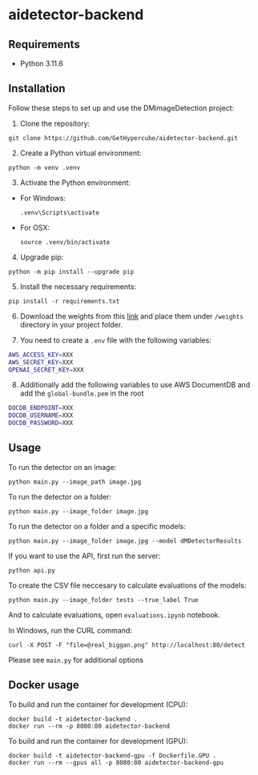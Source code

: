 # aidetector-backend

## Requirements

- Python 3.11.6

## Installation

Follow these steps to set up and use the DMimageDetection project:

1. Clone the repository:
```
git clone https://github.com/GetHypercube/aidetector-backend.git
```

2. Create a Python virtual environment:
```
python -m venv .venv
```

3. Activate the Python environment:
- For Windows:
  ```
  .venv\Scripts\activate
  ```
- For OSX:
  ```
  source .venv/bin/activate
  ```

4. Upgrade pip:
```
python -m pip install --upgrade pip
```

5. Install the necessary requirements:
```
pip install -r requirements.txt
```

6. Download the weights from this [link](https://aidetector-models.s3.amazonaws.com/weights.zip) and place them under `/weights` directory in your project folder.

7. You need to create a `.env` file with the following variables:

```bash
AWS_ACCESS_KEY=XXX
AWS_SECRET_KEY=XXX
OPENAI_SECRET_KEY=XXX
```
8. Additionally add the following variables to use AWS DocumentDB and add the `global-bundle.pem` in the root 

```bash
DOCDB_ENDPOINT=XXX
DOCDB_USERNAME=XXX
DOCDB_PASSWORD=XXX
```

## Usage

To run the detector on an image:

`python main.py --image_path image.jpg` 

To run the detector on a folder:

`python main.py --image_folder image.jpg` 

To run the detector on a folder and a specific models:

`python main.py --image_folder image.jpg --model dMDetectorResults` 

If you want to use the API, first run the server:

`python api.py`

To create the CSV file neccesary to calculate evaluations of the models:

`python main.py --image_folder tests --true_label True`

And to calculate evaluations, open `evaluations.ipynb` notebook.

In Windows, run the CURL command:

`curl -X POST -F "file=@real_biggan.png" http://localhost:80/detect`

Please see `main.py` for additional options

## Docker usage

To build and run the container for development (CPU):

```
docker build -t aidetector-backend .
docker run --rm -p 8080:80 aidetector-backend
```

To build and run the container for development (GPU):

```
docker build -t aidetector-backend-gpu -f Dockerfile.GPU .
docker run --rm --gpus all -p 8080:80 aidetector-backend-gpu
```

